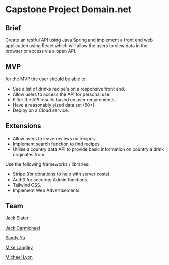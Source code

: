 # Capstone Project Domain.net 
## Brief
Create an restful API using Java Spring and implement a front end web application using React which will allow the users to view data in the browser or access via a open API.
## MVP
for the MVP the user should be able to:
- See a list of drinks recipe's on a responsive front end.
- Allow users to access the API for personal use.
- Filter the API results based on user requirements.
- Have a reasonably sized data set (50+).
- Deploy on a Cloud service.
## Extensions
- Allow users to leave reviews on recipes.
- Implement search function to find recipes.
- Utilise a country data API to provide basic information on country a drink originates from.

Use the following frameworks / libraries:
- Stripe (for donations to help with server costs).
- Auth0 for securing Admin functions.
- Tailwind CSS.
- Implement Web Advertisements.

## Team

[Jack Slater](https://www.linkedin.com/in/j-slater99/)

[Jack Carmichael](https://www.linkedin.com/in/jackcarmichael/)

[Sandy Yu](https://www.linkedin.com/in/sandyysh221/)

[Mike Langley](https://www.linkedin.com/in/mike-langley-641713246/)

[Michael Lyon](https://www.linkedin.com/in/michaellyon19994/)
